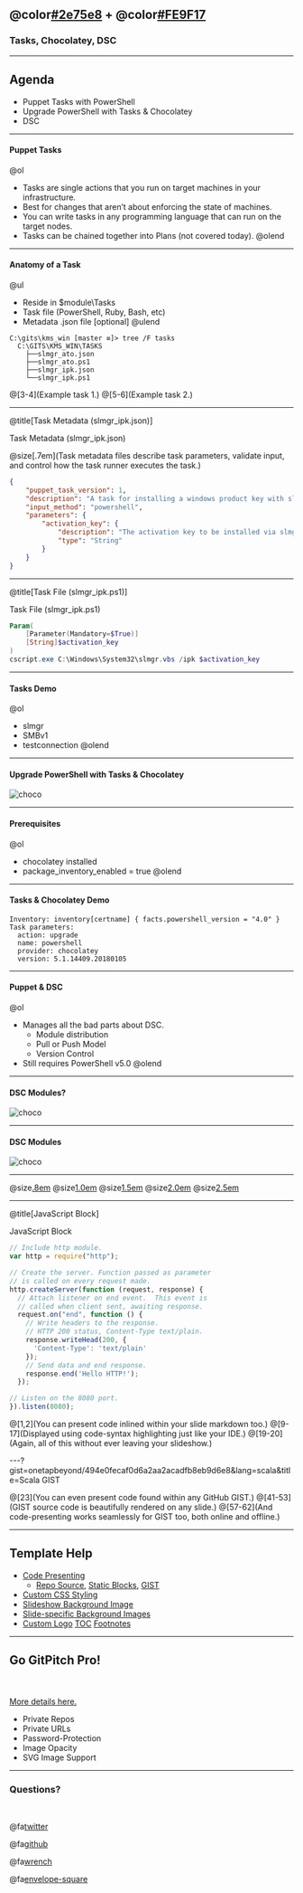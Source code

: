 ## @color[#2e75e8](PowerShell) + @color[#FE9F17](Puppet)
### Tasks, Chocolatey, DSC

---

## Agenda

- Puppet Tasks with PowerShell
- Upgrade PowerShell with Tasks & Chocolatey
- DSC

---

#### Puppet Tasks

@ol[](false)
- Tasks are single actions that you run on target machines in your infrastructure.
- Best for changes that aren’t about enforcing the state of machines.
- You can write tasks in any programming language that can run on the target nodes.
- Tasks can be chained together into Plans (not covered today).
@olend

---

#### Anatomy of a Task

@ul[](false)
- Reside in $module\Tasks
- Task file (PowerShell, Ruby, Bash, etc)
- Metadata .json file [optional]
@ulend

```
C:\gits\kms_win [master ≡]> tree /F tasks
  C:\GITS\KMS_WIN\TASKS
    ├──slmgr_ato.json
    ├──slmgr_ato.ps1
    ├──slmgr_ipk.json
    └──slmgr_ipk.ps1
```
@[3-4](Example task 1.)
@[5-6](Example task 2.)

---

@title[Task Metadata (slmgr_ipk.json)]

<p><span class="slide-title">Task Metadata (slmgr_ipk.json)</span></p>

@size[.7em](Task metadata files describe task parameters, validate input, and control how the task runner executes the task.)

```json
{
    "puppet_task_version": 1,
    "description": "A task for installing a windows product key with slmgr.vbs.",
    "input_method": "powershell",
    "parameters": {
        "activation_key": {
            "description": "The activation key to be installed via slmgr.vbs /ipk.",
            "type": "String"
        }
    }
}
```

---

@title[Task File (slmgr_ipk.ps1)]

<p><span class="slide-title">Task File (slmgr_ipk.ps1)</span></p>

```powershell
Param(
    [Parameter(Mandatory=$True)]
    [String]$activation_key
)
cscript.exe C:\Windows\System32\slmgr.vbs /ipk $activation_key
```

---

#### Tasks Demo

@ol[](false)
- slmgr
- SMBv1
- testconnection
@olend

---

#### Upgrade PowerShell with Tasks & Chocolatey

![choco](assets/image/yodawg.jpg)

---

#### Prerequisites

@ol[](false)
- chocolatey installed
- package_inventory_enabled = true
@olend

---

#### Tasks & Chocolatey Demo

```
Inventory: inventory[certname] { facts.powershell_version = "4.0" }
Task parameters:
  action: upgrade
  name: powershell
  provider: chocolatey
  version: 5.1.14409.20180105
```

---

#### Puppet & DSC

@ol[](false)
- Manages all the bad parts about DSC.
  + Module distribution
  + Pull or Push Model
  + Version Control
- Still requires PowerShell v5.0
@olend

---

#### DSC Modules?

![choco](assets/image/magnets.jpg)

---

#### DSC Modules

![choco](assets/image/dsc_mod.jpg)

---

@size[.8em](your-content1)
@size[1.0em](your-content1)
@size[1.5em](your-content1)
@size[2.0em](your-content2)
@size[2.5em](your-content3)

---

@title[JavaScript Block]

<p><span class="slide-title">JavaScript Block</span></p>

```javascript
// Include http module.
var http = require("http");

// Create the server. Function passed as parameter
// is called on every request made.
http.createServer(function (request, response) {
  // Attach listener on end event.  This event is
  // called when client sent, awaiting response.
  request.on("end", function () {
    // Write headers to the response.
    // HTTP 200 status, Content-Type text/plain.
    response.writeHead(200, {
      'Content-Type': 'text/plain'
    });
    // Send data and end response.
    response.end('Hello HTTP!');
  });

// Listen on the 8080 port.
}).listen(8080);
```

@[1,2](You can present code inlined within your slide markdown too.)
@[9-17](Displayed using code-syntax highlighting just like your IDE.)
@[19-20](Again, all of this without ever leaving your slideshow.)

---?gist=onetapbeyond/494e0fecaf0d6a2aa2acadfb8eb9d6e8&lang=scala&title=Scala GIST

@[23](You can even present code found within any GitHub GIST.)
@[41-53](GIST source code is beautifully rendered on any slide.)
@[57-62](And code-presenting works seamlessly for GIST too, both online and offline.)

---

## Template Help

- [Code Presenting](https://github.com/gitpitch/gitpitch/wiki/Code-Presenting)
  + [Repo Source](https://github.com/gitpitch/gitpitch/wiki/Code-Delimiter-Slides), [Static Blocks](https://github.com/gitpitch/gitpitch/wiki/Code-Slides), [GIST](https://github.com/gitpitch/gitpitch/wiki/GIST-Slides)
- [Custom CSS Styling](https://github.com/gitpitch/gitpitch/wiki/Slideshow-Custom-CSS)
- [Slideshow Background Image](https://github.com/gitpitch/gitpitch/wiki/Background-Setting)
- [Slide-specific Background Images](https://github.com/gitpitch/gitpitch/wiki/Image-Slides#background)
- [Custom Logo](https://github.com/gitpitch/gitpitch/wiki/Logo-Setting) [TOC](https://github.com/gitpitch/gitpitch/wiki/Table-of-Contents) [Footnotes](https://github.com/gitpitch/gitpitch/wiki/Footnote-Setting)

---

## Go GitPitch Pro!

<br>
<div class="left">
    <i class="fa fa-user-secret fa-5x" aria-hidden="true"> </i><br>
    <a href="https://gitpitch.com/pro-features" class="pro-link">
    More details here.</a>
</div>
<div class="right">
    <ul>
        <li>Private Repos</li>
        <li>Private URLs</li>
        <li>Password-Protection</li>
        <li>Image Opacity</li>
        <li>SVG Image Support</li>
    </ul>
</div>

---

### Questions?

<br>

@fa[twitter](joeypiccola)

@fa[github](joeypiccola)

@fa[wrench](forge.puppet.com/jpi)

@fa[envelope-square](joey@joeypiccola.com)
